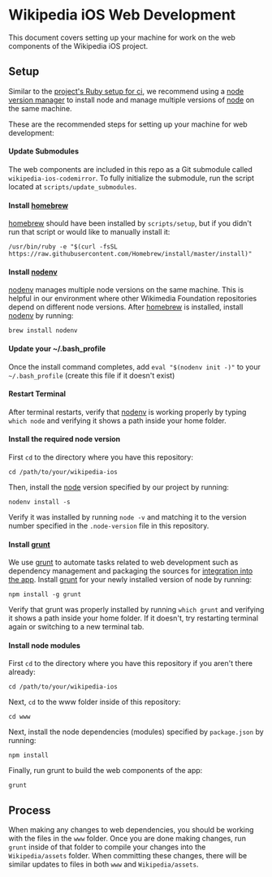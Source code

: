# Wikipedia iOS Web Development
This document covers setting up your machine for work on the web components of the Wikipedia iOS project.

## Setup

Similar to the [project's Ruby setup for ci](ci.md), we recommend using a [node version manager](https://github.com/nodenv/nodenv) to install node and manage multiple versions of [node](https://nodejs.org/) on the same machine.

These are the recommended steps for setting up your machine for web development:

#### Update Submodules
The web components are included in this repo as a Git submodule called `wikipedia-ios-codemirror`. To fully initialize the submodule, run the script located at `scripts/update_submodules`.

#### Install [homebrew](https://brew.sh)
[homebrew](https://brew.sh) should have been installed by `scripts/setup`, but if you didn't run that script or would like to manually install it:
```
/usr/bin/ruby -e "$(curl -fsSL https://raw.githubusercontent.com/Homebrew/install/master/install)"
```

#### Install [nodenv](https://github.com/nodenv/nodenv)
[nodenv](https://github.com/nodenv/nodenv) manages  multiple node versions on the same machine. This is helpful in our environment where other Wikimedia Foundation repositories depend on different node versions. After [homebrew](https://brew.sh) is installed, install [nodenv](https://github.com/nodenv/nodenv) by running:
```
brew install nodenv
```

#### Update your ~/.bash_profile
Once the install command completes, add `eval "$(nodenv init -)"` to your `~/.bash_profile` (create this file if it doesn't exist)

#### Restart Terminal
After terminal restarts, verify that [nodenv](https://github.com/nodenv/nodenv)  is working properly by typing `which node` and verifying it shows a path inside your home folder.

#### Install the required node version
First `cd` to the directory where you have this repository:
```
cd /path/to/your/wikipedia-ios
```

Then, install the [node](https://nodejs.org/) version specified by our project by running:
```
nodenv install -s
```

Verify it was installed by running `node -v` and matching it to the version number specified in the `.node-version` file in this repository.

#### Install [grunt](http://gruntjs.com)
We use [grunt](http://gruntjs.com) to automate tasks related to web development such as dependency management and packaging the sources for [integration into the app](#integrating-web-into-the-native-app). Install [grunt](http://gruntjs.com) for your newly installed version of node by running:
```
npm install -g grunt
```

Verify that grunt was properly installed by running `which grunt` and verifying it shows a path inside your home folder. If it doesn't, try restarting terminal again or switching to a new terminal tab.

#### Install node modules
First `cd` to the directory where you have this repository if you aren't there already:
```
cd /path/to/your/wikipedia-ios
```

Next, `cd` to the www folder inside of this repository:
```
cd www
```

Next, install the node dependencies (modules) specified by `package.json` by running:
```
npm install
```

Finally, run grunt to build the web components of the app:
```
grunt
```

## Process
When making any changes to web dependencies, you should be working with the files in the `www` folder. Once you are done making changes, run `grunt` inside of that folder to compile your changes into the `Wikipedia/assets` folder. When committing these changes, there will be similar updates to files in both `www` and `Wikipedia/assets`.